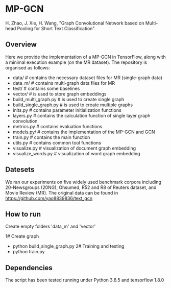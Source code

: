 # MP-GCN
H. Zhao, J. Xie, H. Wang, "Graph Convolutional Network based on Multi-head Pooling for Short Text Classification".

## Overview
Here we provide the implementation of a MP-GCN in TensorFlow, along with a minimal execution example (on the MR dataset). The repository is organised as follows:

* data/  # contains the necessary dataset files for MR (single-graph data)
* data_m/  # contains multi-graph data files for MR
* test/  # contains some baselines
* vector/  # is used to store graph embeddings
* build_multi_graph.py  # is used to create single graph
* build_single_graph.py  # is used to create multiple graphs
* inits.py  # contains parameter initialization functions
* layers.py  # contains the calculation function of single layer graph convolution
* metrics.py  # contains evaluation functions
* models.py/  # contains the implementation of the MP-GCN and GCN
* train.py  # contains the main function
* utils.py  # contains common tool functions
* visualize.py  # visualization of document graph embedding
* visualize_words.py  # visualization of word graph embedding

## Datesets
We ran our experiments on five widely used benchmark corpora including 20-Newsgroups (20NG), Ohsumed, R52 and R8 of Reuters dataset, and Movie Review (MR). The original data can be found in https://github.com/yao8839836/text_gcn

## How to run
Create empty folders 'data_m' and 'vector'

1# Create graph
* python build_single_graph.py
2# Training and testing
* python train.py

## Dependencies
The script has been tested running under Python 3.6.5 and tensorflow 1.8.0
